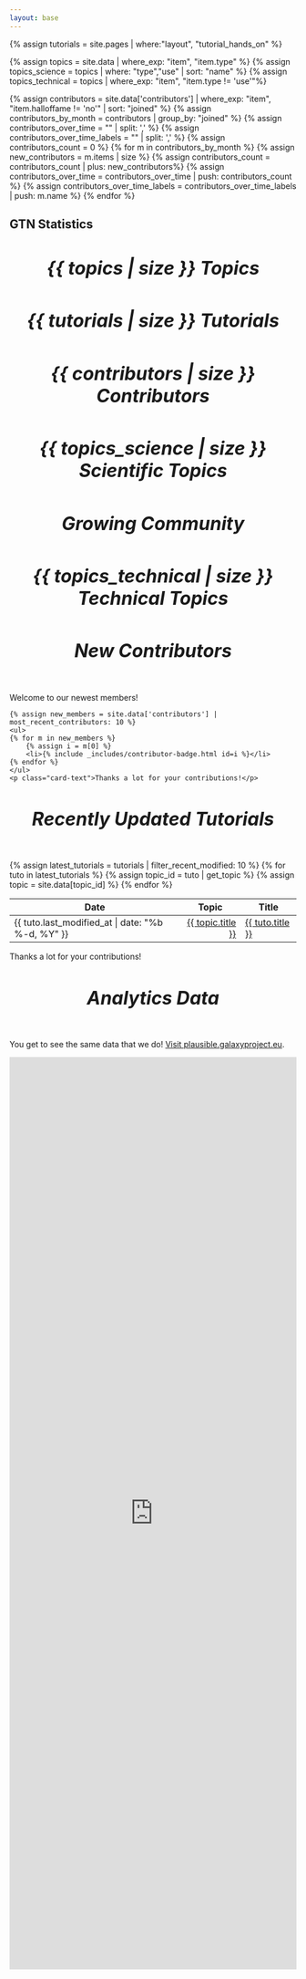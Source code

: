 ```yaml
---
layout: base
---
```


<!-- tutorial stats -->
{% assign tutorials = site.pages | where:"layout", "tutorial_hands_on" %}

<!-- topic stats -->
{% assign topics = site.data | where_exp: "item", "item.type" %}
{% assign topics_science = topics | where: "type","use" | sort: "name" %}
{% assign topics_technical = topics | where_exp: "item", "item.type != 'use'"%}

<!-- contributors stats -->
{% assign contributors = site.data['contributors'] | where_exp: "item", "item.halloffame != 'no'" | sort: "joined" %}
{% assign contributors_by_month = contributors | group_by: "joined" %}
{% assign contributors_over_time = "" | split: ',' %}
{% assign contributors_over_time_labels = "" | split: ',' %}
{% assign contributors_count = 0 %}
{% for m in contributors_by_month %}
      {% assign new_contributors = m.items | size %}
      {% assign contributors_count = contributors_count | plus: new_contributors%}
      {% assign contributors_over_time = contributors_over_time | push: contributors_count %}
      {% assign contributors_over_time_labels = contributors_over_time_labels | push: m.name %}
{% endfor %}


<!-- use chart.js for graphs -->
<script src="https://cdnjs.cloudflare.com/ajax/libs/Chart.js/2.9.3/Chart.bundle.js"></script>
<!-- plugin for adding data labels to charts -->
<script src="https://cdn.jsdelivr.net/npm/chartjs-plugin-datalabels@0.7.0"></script>


<style type="text/css" media="all">
.card-title {
	font-size: 2rem;
	text-align: center;
}
</style>


<section>
<h1>GTN Statistics</h1>

<div class="stats">
<div class="row">

 <!-- stats cards -->

 <!-- number of topics -->
<div class="col-md-4">
 <div class="card">
  <div class="card-body">
   <h5 class="card-title">{{ topics | size }} Topics</h5>
   </div>
 </div>
</div>

 <!-- number of tutorials -->
<div class="col-md-4">
 <div class="card">
  <div class="card-body">
   <h5 class="card-title">{{ tutorials | size }} Tutorials</h5>
   <!--<p class="card-text">amazing!.</p>-->
  </div>
 </div>
</div>

<!-- number of contributors -->
<div class="col-md-4">
 <div class="card">
  <div class="card-body">
   <h5 class="card-title">{{ contributors | size }} Contributors</h5>
  </div>
 </div>
</div>

<!-- tutorials per topic -->
<div class="col-md-6">
 <div class="card">
  <div class="card-body">
   <h5 class="card-title">{{ topics_science | size }} Scientific Topics</h5>
   <canvas id="tutorialsBar" width="400" height="400"></canvas>
   </div>
 </div>
</div>

 <!-- conttributors over time  -->
<div class="col-md-6">
 <div class="card">
  <div class="card-body">
   <h5 class="card-title">Growing Community</h5>
   <canvas id="contributorsGraph" width="400" height="400"></canvas>
   </div>
 </div>
</div>

 <!-- tutorials per topic (technical topics) -->
<div class="col-md-8">
 <div class="card">
  <div class="card-body">
   <h5 class="card-title">{{ topics_technical | size }} Technical Topics</h5>
   <canvas id="tutorialsBarTechnical" width="400"></canvas>
   </div>
 </div>
</div>

 <!-- list the 5 newest contributors -->
<div class="col-md-4">
 <div class="card">
  <div class="card-body">
   <h5 class="card-title">New Contributors</h5>
   <p class="card-text">Welcome to our newest members!</p>

    {% assign new_members = site.data['contributors'] | most_recent_contributors: 10 %}
    <ul>
    {% for m in new_members %}
        {% assign i = m[0] %}
        <li>{% include _includes/contributor-badge.html id=i %}</li>
    {% endfor %}
    </ul>
    <p class="card-text">Thanks a lot for your contributions!</p>

   </div>
 </div>
</div>


<!-- Latest modified Tutorials -->
<div class="col-md-12">
 <div class="card">
  <div class="card-body">
   <h5 class="card-title">Recently Updated Tutorials</h5>
   {% assign latest_tutorials = tutorials | filter_recent_modified: 10 %}
   <table class="table table-striped">
    <thead>
      <tr><th>Date</th><th>Topic</th><th>Title</th></tr>
    </thead>
    <tbody>
    {% for tuto in latest_tutorials %}
            {% assign topic_id = tuto | get_topic %}
            {% assign topic = site.data[topic_id] %}
      <tr>
        <td>{{ tuto.last_modified_at | date: "%b %-d, %Y"  }}</td>
        <td style="text-align:right">
            <a href="{{ site.baseurl }}/topics/{{ topic_id }}">
                {{ topic.title }}
            </a>
</td>
        <td><a href="{{ site.baseurl }}/{{ tuto.url }}">
            {{ tuto.title }}
            </a></td>
      </tr>
    {% endfor %}
    </tbody>
   </table>
    <p class="card-text">Thanks a lot for your contributions!</p>

   </div>
 </div>
</div>


<!-- Plausible Graphs -->
<div class="col-md-12">
 <div class="card">
  <div class="card-body">
   <h5 class="card-title">Analytics Data</h5>
   <p class="card-text">You get to see the same data that we do! <a href="https://plausible.galaxyproject.eu/training.galaxyproject.org" target="_blank">Visit plausible.galaxyproject.eu</a>.</p>
   <iframe src="https://plausible.galaxyproject.eu/training.galaxyproject.org" width="100%" height="1600px" frameBorder="0"></iframe>
   </div>
 </div>
</div>

 <!-- end stats cards -->


</div>
</div>

</section>


<!-- make the charts -->
<script type="text/javascript">
Chart.plugins.unregister(ChartDataLabels);

function genColors(size) {
	var o = [];
	for(i = 0; i < size; i++){
		o.push(`hsl(${ i * 360 / size }, 100%, 50%)`)
	}
	return o;
}


// Charts displaying number of tutorials per topic
// Scientific Topics
var tutoBar = document.getElementById('tutorialsBar');

var data_tutos = [{% for topic in topics_science %}{{site | topic_filter: topic.name | size }}{%unless forloop.last%},{%endunless%}{% endfor %}];
var labels_topics = [{% for topic in topics_science %}"{{ topic.title }}"{%unless forloop.last%},{%endunless%}{% endfor %}];

var tutorialsBar = new Chart(tutoBar, {
  type: 'horizontalBar',

  data: {
    labels: labels_topics,
    datasets: [{
      backgroundColor: genColors(data_tutos.length),
      data: data_tutos
    }]
  },
  plugins: [ChartDataLabels],

  options: {
    legend: {
	  display: false
	},
    title: {
      display: true,
      text: 'Tutorials per Topic'
    },
    plugins: {
      datalabels: {
        anchor: 'end',
        align: 'end'
      }
    }
  }
});

// Technical Topics
// Chart displaying number of tutorials per topic
var tutoBarTechnical = document.getElementById('tutorialsBarTechnical');

var data_tutos = [{% for topic in topics_technical %}{{site | topic_filter: topic.name | size }}{%unless forloop.last%},{%endunless%}{% endfor %}];
var labels_topics = [{% for topic in topics_technical %}"{{ topic.title }}"{%unless forloop.last%},{%endunless%}{% endfor %}];

var tutorialsBar = new Chart(tutoBarTechnical, {
  type: 'horizontalBar',

  data: {
    labels: labels_topics,
    datasets: [{
      backgroundColor: genColors(data_tutos.length),
      data: data_tutos
    }]
  },
  plugins: [ChartDataLabels],

  options: {
    scales: {
      xAxes: [{
        ticks: {
          beginAtZero: true
        }
      }],
    },
    legend: {
	  display: false
	},
    title: {
      display: true,
      text: 'Tutorials per Topic'
    },
    plugins: {
      datalabels: {
        anchor: 'end',
        align: 'end'
      }
    }
  }
});



// Contributors chart
var contributorsGraph = document.getElementById('contributorsGraph');

var data_contributors = [{%for c in contributors_over_time %}{x:"{{contributors_over_time_labels[forloop.index]}}" , y: {{c}} } {%unless forloop.last%},{%endunless%}{%endfor%}];

var labels_contributors = [{%for l in contributors_over_time_labels %}"{{l}}"{%unless forloop.last%},{%endunless%}{%endfor%}];

var tutorialsBar = new Chart(contributorsGraph, {
  type: 'line',
  data: {
    datasets: [{
      data: data_contributors,
    }]
  },

  options: {
    scales: {
      yAxes: [{
        ticks: {
          beginAtZero: true
        }
      }],
      xAxes: [{
        type: 'time',
        time: {
          displayFormats:{month:'YYYY-MM'},
          min:'2017-10',
          unit: 'month',
          distribution: 'linear'
        }
      }]
    },
    legend: {
	  display: false
	},
    title: {
      display: true,
      text: 'Contributors over time'
    }
  }
});

</script>
